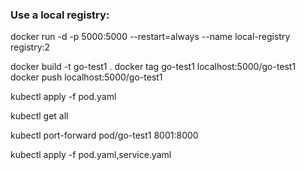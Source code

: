 ### Use a local registry:
docker run -d -p 5000:5000 --restart=always --name local-registry registry:2

docker build -t go-test1 .
docker tag go-test1 localhost:5000/go-test1
docker push localhost:5000/go-test1

kubectl apply -f pod.yaml

kubectl get all

kubectl port-forward pod/go-test1 8001:8000

kubectl apply -f pod.yaml,service.yaml